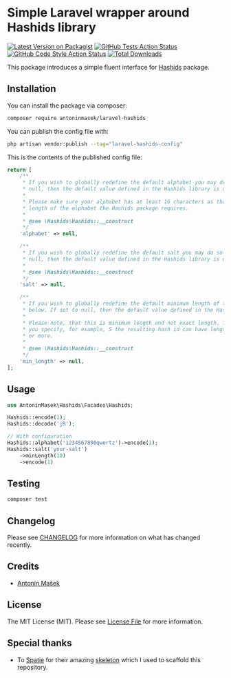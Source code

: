 # Simple Laravel wrapper around Hashids library

[![Latest Version on Packagist](https://img.shields.io/packagist/v/antoninmasek/laravel-hashids.svg?style=flat-square)](https://packagist.org/packages/antoninmasek/laravel-hashids)
[![GitHub Tests Action Status](https://img.shields.io/github/workflow/status/antoninmasek/laravel-hashids/run-tests?label=tests)](https://github.com/antoninmasek/laravel-hashids/actions?query=workflow%3Arun-tests+branch%3Amain)
[![GitHub Code Style Action Status](https://img.shields.io/github/workflow/status/antoninmasek/laravel-hashids/Check%20&%20fix%20styling?label=code%20style)](https://github.com/antoninmasek/laravel-hashids/actions?query=workflow%3A"Fix+PHP+code+style+issues"+branch%3Amain)
[![Total Downloads](https://img.shields.io/packagist/dt/antoninmasek/laravel-hashids.svg?style=flat-square)](https://packagist.org/packages/antoninmasek/laravel-hashids)

This package introduces a simple fluent interface for [Hashids](https://hashids.org/php/) package.

## Installation

You can install the package via composer:

```bash
composer require antoninmasek/laravel-hashids
```

You can publish the config file with:

```bash
php artisan vendor:publish --tag="laravel-hashids-config"
```

This is the contents of the published config file:

```php
return [
    /**
     * If you wish to globally redefine the default alphabet you may do so below. If set to
     * null, then the default value defined in the Hashids library is used.
     *
     * Please make sure your alphabet has at least 16 characters as that is the minimum
     * length of the alphabet the Hashids package requires.
     *
     * @see \Hashids\Hashids::__construct
     */
    'alphabet' => null,

    /**
     * If you wish to globally redefine the default salt you may do so below. If set to
     * null, then the default value defined in the Hashids library is used.
     *
     * @see \Hashids\Hashids::__construct
     */
    'salt' => null,

    /**
     * If you wish to globally redefine the default minimum length of the hash you may do so
     * below. If set to null, then the default value defined in the Hashids library is used.
     *
     * Please note, that this is minimum length and not exact length. This means, that if
     * you specify, for example, 5 the resulting hash id can have length of 5 characters
     * or more.
     *
     * @see \Hashids\Hashids::__construct
     */
    'min_length' => null,
];
```

## Usage

```php
use AntoninMasek\Hashids\Facades\Hashids;

Hashids::encode(1);
Hashids::decode('jR');

// With configuration
Hashids::alphabet('1234567890qwertz')->encode(1);
Hashids::salt('your-salt')
    ->minLength(10)
    ->encode(1)
```

## Testing

```bash
composer test
```

## Changelog

Please see [CHANGELOG](CHANGELOG.md) for more information on what has changed recently.

## Credits

- [Antonín Mašek](https://github.com/antoninmasek)

## License

The MIT License (MIT). Please see [License File](LICENSE.md) for more information.

## Special thanks

- To [Spatie](https://spatie.be/) for their amazing [skeleton](https://github.com/spatie/package-skeleton-laravel) which
  I used to scaffold this repository.
